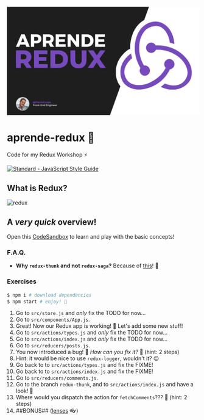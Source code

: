 ![aprende-redux](aprende-redux.png)

# aprende-redux 🔄

Code for my Redux Workshop ⚡️

[![Standard - JavaScript Style Guide](https://cdn.rawgit.com/feross/standard/master/badge.svg)](https://github.com/feross/standard)

## What is Redux?

![redux](redux.gif)

## A _very quick_ overview!

Open this [CodeSandbox](https://codesandbox.io/s/q97z8y8jrq) to learn and play with the basic concepts!

### F.A.Q.

- **Why `redux-thunk` and not `redux-saga`?** Because of [this](https://github.com/kutyel/learn-redux/pull/2)! 🤮

### Exercises

```sh
$ npm i # download dependencies
$ npm start # enjoy! 🚀
```

1. Go to `src/store.js` and _only_ fix the TODO for now...
2. Go to `src/components/App.js`.
3. Great! Now our Redux app is working! 🎉 Let's add some new stuff!
4. Go to `src/actions/types.js` and _only_ fix the TODO for now...
5. Go to `src/actions/index.js` and _only_ fix the TODO for now...
6. Go to `src/reducers/posts.js`.
7. You now introduced a bug! 🐛 _How can you fix it?_ 🤔 (hint: 2 steps)
8. Hint: it would be nice to use `redux-logger`, wouldn't it? 😉
9. Go back to to `src/actions/types.js` and fix the FIXME!
10. Go back to to `src/actions/index.js` and fix the FIXME!
11. Go to `src/reducers/comments.js`.
12. Go to the branch `redux-thunk`, and to `src/actions/index.js` and have a look! 👀
13. Where would you dispatch the action for `fetchComments`??? 🤔 (hint: 2 steps)
14. ##BONUS## ([lenses](https://github.com/kutyel/aprende-react/pull/2) 👓)
